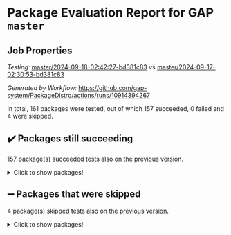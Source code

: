 # Package Evaluation Report for GAP `master`

## Job Properties

*Testing:* [master/2024-09-18-02:42:27-bd381c83](https://github.com/gap-system/PackageDistro/blob/data/reports/master/2024-09-18-02:42:27-bd381c83) vs [master/2024-09-17-02:30:53-bd381c83](https://github.com/gap-system/PackageDistro/blob/data/reports/master/2024-09-17-02:30:53-bd381c83)

*Generated by Workflow:* https://github.com/gap-system/PackageDistro/actions/runs/10914394267

In total, 161 packages were tested, out of which 157 succeeded, 0 failed and 4 were skipped.

## :heavy_check_mark: Packages still succeeding

157 package(s) succeeded tests also on the previous version.
<details><summary>Click to show packages!</summary>

- 4ti2interface 2023.02-04 [(success)](https://github.com/gap-system/PackageDistro/actions/runs/10914394267/job/30292723326)
- ace 5.6.2 [(success)](https://github.com/gap-system/PackageDistro/actions/runs/10914394267/job/30292726714)
- aclib 1.3.2 [(success)](https://github.com/gap-system/PackageDistro/actions/runs/10914394267/job/30292727232)
- agt 0.3.1 [(success)](https://github.com/gap-system/PackageDistro/actions/runs/10914394267/job/30292727730)
- alnuth 3.2.1 [(success)](https://github.com/gap-system/PackageDistro/actions/runs/10914394267/job/30292728070)
- anupq 3.3.0 [(success)](https://github.com/gap-system/PackageDistro/actions/runs/10914394267/job/30292729676)
- atlasrep 2.1.9 [(success)](https://github.com/gap-system/PackageDistro/actions/runs/10914394267/job/30292730817)
- autodoc 2023.06.19 [(success)](https://github.com/gap-system/PackageDistro/actions/runs/10914394267/job/30292731063)
- automata 1.16 [(success)](https://github.com/gap-system/PackageDistro/actions/runs/10914394267/job/30292731236)
- automgrp 1.3.2 [(success)](https://github.com/gap-system/PackageDistro/actions/runs/10914394267/job/30292731407)
- autpgrp 1.11 [(success)](https://github.com/gap-system/PackageDistro/actions/runs/10914394267/job/30292731579)
- cap 2024.09-14 [(success)](https://github.com/gap-system/PackageDistro/actions/runs/10914394267/job/30292731745)
- caratinterface 2.3.6 [(success)](https://github.com/gap-system/PackageDistro/actions/runs/10914394267/job/30292731945)
- cddinterface 2024.09.01 [(success)](https://github.com/gap-system/PackageDistro/actions/runs/10914394267/job/30292732147)
- circle 1.6.6 [(success)](https://github.com/gap-system/PackageDistro/actions/runs/10914394267/job/30292732368)
- classicpres 1.22 [(success)](https://github.com/gap-system/PackageDistro/actions/runs/10914394267/job/30292732542)
- cohomolo 1.6.11 [(success)](https://github.com/gap-system/PackageDistro/actions/runs/10914394267/job/30292732748)
- congruence 1.2.7 [(success)](https://github.com/gap-system/PackageDistro/actions/runs/10914394267/job/30292732923)
- corefreesub 0.6 [(success)](https://github.com/gap-system/PackageDistro/actions/runs/10914394267/job/30292733111)
- corelg 1.57 [(success)](https://github.com/gap-system/PackageDistro/actions/runs/10914394267/job/30292733304)
- crime 1.6 [(success)](https://github.com/gap-system/PackageDistro/actions/runs/10914394267/job/30292733460)
- crisp 1.4.6 [(success)](https://github.com/gap-system/PackageDistro/actions/runs/10914394267/job/30292733731)
- crypting 0.10.5 [(success)](https://github.com/gap-system/PackageDistro/actions/runs/10914394267/job/30292733919)
- cryst 4.1.27 [(success)](https://github.com/gap-system/PackageDistro/actions/runs/10914394267/job/30292734115)
- crystcat 1.1.10 [(success)](https://github.com/gap-system/PackageDistro/actions/runs/10914394267/job/30292734338)
- ctbllib 1.3.9 [(success)](https://github.com/gap-system/PackageDistro/actions/runs/10914394267/job/30292734550)
- cubefree 1.19 [(success)](https://github.com/gap-system/PackageDistro/actions/runs/10914394267/job/30292734748)
- curlinterface 2.4.0 [(success)](https://github.com/gap-system/PackageDistro/actions/runs/10914394267/job/30292734962)
- cvec 2.8.2 [(success)](https://github.com/gap-system/PackageDistro/actions/runs/10914394267/job/30292735147)
- datastructures 0.3.1 [(success)](https://github.com/gap-system/PackageDistro/actions/runs/10914394267/job/30292735338)
- deepthought 1.0.7 [(success)](https://github.com/gap-system/PackageDistro/actions/runs/10914394267/job/30292735539)
- design 1.8 [(success)](https://github.com/gap-system/PackageDistro/actions/runs/10914394267/job/30292735839)
- difsets 2.3.1 [(success)](https://github.com/gap-system/PackageDistro/actions/runs/10914394267/job/30292735999)
- digraphs 1.9.0 [(success)](https://github.com/gap-system/PackageDistro/actions/runs/10914394267/job/30292736159)
- edim 1.3.8 [(success)](https://github.com/gap-system/PackageDistro/actions/runs/10914394267/job/30292736351)
- example 4.3.4 [(success)](https://github.com/gap-system/PackageDistro/actions/runs/10914394267/job/30292736534)
- examplesforhomalg 2023.10-01 [(success)](https://github.com/gap-system/PackageDistro/actions/runs/10914394267/job/30292736708)
- factint 1.6.3 [(success)](https://github.com/gap-system/PackageDistro/actions/runs/10914394267/job/30292736879)
- ferret 1.0.14 [(success)](https://github.com/gap-system/PackageDistro/actions/runs/10914394267/job/30292737033)
- fga 1.5.0 [(success)](https://github.com/gap-system/PackageDistro/actions/runs/10914394267/job/30292737237)
- fining 1.5.6 [(success)](https://github.com/gap-system/PackageDistro/actions/runs/10914394267/job/30292737448)
- float 1.0.5 [(success)](https://github.com/gap-system/PackageDistro/actions/runs/10914394267/job/30292737611)
- format 1.4.4 [(success)](https://github.com/gap-system/PackageDistro/actions/runs/10914394267/job/30292737760)
- forms 1.2.12 [(success)](https://github.com/gap-system/PackageDistro/actions/runs/10914394267/job/30292737928)
- fplsa 1.2.6 [(success)](https://github.com/gap-system/PackageDistro/actions/runs/10914394267/job/30292738073)
- fr 2.4.13 [(success)](https://github.com/gap-system/PackageDistro/actions/runs/10914394267/job/30292738232)
- francy 2.0.3 [(success)](https://github.com/gap-system/PackageDistro/actions/runs/10914394267/job/30292738398)
- fwtree 1.3 [(success)](https://github.com/gap-system/PackageDistro/actions/runs/10914394267/job/30292738608)
- gapdoc 1.6.7 [(success)](https://github.com/gap-system/PackageDistro/actions/runs/10914394267/job/30292738846)
- gauss 2023.08-01 [(success)](https://github.com/gap-system/PackageDistro/actions/runs/10914394267/job/30292739027)
- gaussforhomalg 2024.08-01 [(success)](https://github.com/gap-system/PackageDistro/actions/runs/10914394267/job/30292739212)
- gbnp 1.1.0 [(success)](https://github.com/gap-system/PackageDistro/actions/runs/10914394267/job/30292739375)
- generalizedmorphismsforcap 2024.09-02 [(success)](https://github.com/gap-system/PackageDistro/actions/runs/10914394267/job/30292739563)
- genss 1.6.9 [(success)](https://github.com/gap-system/PackageDistro/actions/runs/10914394267/job/30292739715)
- gradedmodules 2024.01-01 [(success)](https://github.com/gap-system/PackageDistro/actions/runs/10914394267/job/30292739875)
- gradedringforhomalg 2024.07-01 [(success)](https://github.com/gap-system/PackageDistro/actions/runs/10914394267/job/30292740071)
- grape 4.9.1 [(success)](https://github.com/gap-system/PackageDistro/actions/runs/10914394267/job/30292740237)
- groupoids 1.74 [(success)](https://github.com/gap-system/PackageDistro/actions/runs/10914394267/job/30292740403)
- grpconst 2.6.5 [(success)](https://github.com/gap-system/PackageDistro/actions/runs/10914394267/job/30292740575)
- guarana 0.96.3 [(success)](https://github.com/gap-system/PackageDistro/actions/runs/10914394267/job/30292740715)
- guava 3.19 [(success)](https://github.com/gap-system/PackageDistro/actions/runs/10914394267/job/30292740879)
- hap 1.65 [(success)](https://github.com/gap-system/PackageDistro/actions/runs/10914394267/job/30292741062)
- hapcryst 0.1.15 [(success)](https://github.com/gap-system/PackageDistro/actions/runs/10914394267/job/30292741225)
- hecke 1.5.4 [(success)](https://github.com/gap-system/PackageDistro/actions/runs/10914394267/job/30292741380)
- help 4.0 [(success)](https://github.com/gap-system/PackageDistro/actions/runs/10914394267/job/30292741527)
- homalg 2024.01-01 [(success)](https://github.com/gap-system/PackageDistro/actions/runs/10914394267/job/30292741691)
- homalgtocas 2023.11-01 [(success)](https://github.com/gap-system/PackageDistro/actions/runs/10914394267/job/30292741847)
- idrel 2.48 [(success)](https://github.com/gap-system/PackageDistro/actions/runs/10914394267/job/30292741999)
- images 1.3.3 [(success)](https://github.com/gap-system/PackageDistro/actions/runs/10914394267/job/30292742170)
- intpic 0.4.0 [(success)](https://github.com/gap-system/PackageDistro/actions/runs/10914394267/job/30292742384)
- io 4.9.0 [(success)](https://github.com/gap-system/PackageDistro/actions/runs/10914394267/job/30292742576)
- io_forhomalg 2023.02-04 [(success)](https://github.com/gap-system/PackageDistro/actions/runs/10914394267/job/30292742798)
- irredsol 1.4.4 [(success)](https://github.com/gap-system/PackageDistro/actions/runs/10914394267/job/30292743387)
- json 2.2.2 [(success)](https://github.com/gap-system/PackageDistro/actions/runs/10914394267/job/30292743559)
- jupyterkernel 1.5.1 [(success)](https://github.com/gap-system/PackageDistro/actions/runs/10914394267/job/30292743692)
- jupyterviz 1.5.6 [(success)](https://github.com/gap-system/PackageDistro/actions/runs/10914394267/job/30292743845)
- kan 1.37 [(success)](https://github.com/gap-system/PackageDistro/actions/runs/10914394267/job/30292743978)
- kbmag 1.5.11 [(success)](https://github.com/gap-system/PackageDistro/actions/runs/10914394267/job/30292744109)
- laguna 3.9.7 [(success)](https://github.com/gap-system/PackageDistro/actions/runs/10914394267/job/30292744256)
- liealgdb 2.2.1 [(success)](https://github.com/gap-system/PackageDistro/actions/runs/10914394267/job/30292744397)
- liepring 2.9.1 [(success)](https://github.com/gap-system/PackageDistro/actions/runs/10914394267/job/30292744586)
- liering 2.4.2 [(success)](https://github.com/gap-system/PackageDistro/actions/runs/10914394267/job/30292744754)
- linearalgebraforcap 2024.09-04 [(success)](https://github.com/gap-system/PackageDistro/actions/runs/10914394267/job/30292744940)
- lins 0.9 [(success)](https://github.com/gap-system/PackageDistro/actions/runs/10914394267/job/30292745127)
- localizeringforhomalg 2023.10-01 [(success)](https://github.com/gap-system/PackageDistro/actions/runs/10914394267/job/30292745305)
- loops 3.4.4 [(success)](https://github.com/gap-system/PackageDistro/actions/runs/10914394267/job/30292745492)
- lpres 1.1.1 [(success)](https://github.com/gap-system/PackageDistro/actions/runs/10914394267/job/30292745653)
- majoranaalgebras 1.5.2 [(success)](https://github.com/gap-system/PackageDistro/actions/runs/10914394267/job/30292745848)
- mapclass 1.4.6 [(success)](https://github.com/gap-system/PackageDistro/actions/runs/10914394267/job/30292746041)
- matgrp 0.70 [(success)](https://github.com/gap-system/PackageDistro/actions/runs/10914394267/job/30292746245)
- matricesforhomalg 2024.08-05 [(success)](https://github.com/gap-system/PackageDistro/actions/runs/10914394267/job/30292746461)
- modisom 2.5.4 [(success)](https://github.com/gap-system/PackageDistro/actions/runs/10914394267/job/30292746631)
- modulepresentationsforcap 2024.09-02 [(success)](https://github.com/gap-system/PackageDistro/actions/runs/10914394267/job/30292746780)
- modules 2024.01-01 [(success)](https://github.com/gap-system/PackageDistro/actions/runs/10914394267/job/30292746945)
- monoidalcategories 2024.09-05 [(success)](https://github.com/gap-system/PackageDistro/actions/runs/10914394267/job/30292747252)
- nconvex 2022.09-01 [(success)](https://github.com/gap-system/PackageDistro/actions/runs/10914394267/job/30292747566)
- nilmat 1.4.2 [(success)](https://github.com/gap-system/PackageDistro/actions/runs/10914394267/job/30292747735)
- nock 1.5 [(success)](https://github.com/gap-system/PackageDistro/actions/runs/10914394267/job/30292747926)
- normalizinterface 1.3.7 [(success)](https://github.com/gap-system/PackageDistro/actions/runs/10914394267/job/30292748104)
- nq 2.5.11 [(success)](https://github.com/gap-system/PackageDistro/actions/runs/10914394267/job/30292748299)
- numericalsgps 1.4.0 [(success)](https://github.com/gap-system/PackageDistro/actions/runs/10914394267/job/30292748483)
- openmath 11.5.3 [(success)](https://github.com/gap-system/PackageDistro/actions/runs/10914394267/job/30292748658)
- orb 4.9.1 [(success)](https://github.com/gap-system/PackageDistro/actions/runs/10914394267/job/30292748889)
- packagemanager 1.5 [(success)](https://github.com/gap-system/PackageDistro/actions/runs/10914394267/job/30292749121)
- patternclass 2.4.5 [(success)](https://github.com/gap-system/PackageDistro/actions/runs/10914394267/job/30292749366)
- permut 2.0.5 [(success)](https://github.com/gap-system/PackageDistro/actions/runs/10914394267/job/30292749658)
- polenta 1.3.10 [(success)](https://github.com/gap-system/PackageDistro/actions/runs/10914394267/job/30292749894)
- polymaking 0.8.7 [(success)](https://github.com/gap-system/PackageDistro/actions/runs/10914394267/job/30292750093)
- primgrp 3.4.4 [(success)](https://github.com/gap-system/PackageDistro/actions/runs/10914394267/job/30292750306)
- profiling 2.6.0 [(success)](https://github.com/gap-system/PackageDistro/actions/runs/10914394267/job/30292750682)
- qdistrnd 0.9.4 [(success)](https://github.com/gap-system/PackageDistro/actions/runs/10914394267/job/30292750899)
- qpa 1.35 [(success)](https://github.com/gap-system/PackageDistro/actions/runs/10914394267/job/30292751070)
- quagroup 1.8.4 [(success)](https://github.com/gap-system/PackageDistro/actions/runs/10914394267/job/30292751262)
- radiroot 2.9 [(success)](https://github.com/gap-system/PackageDistro/actions/runs/10914394267/job/30292751466)
- rcwa 4.7.1 [(success)](https://github.com/gap-system/PackageDistro/actions/runs/10914394267/job/30292751725)
- rds 1.8 [(success)](https://github.com/gap-system/PackageDistro/actions/runs/10914394267/job/30292752060)
- recog 1.4.2 [(success)](https://github.com/gap-system/PackageDistro/actions/runs/10914394267/job/30292752487)
- repndecomp 1.3.0 [(success)](https://github.com/gap-system/PackageDistro/actions/runs/10914394267/job/30292752701)
- repsn 3.1.2 [(success)](https://github.com/gap-system/PackageDistro/actions/runs/10914394267/job/30292752977)
- resclasses 4.7.3 [(success)](https://github.com/gap-system/PackageDistro/actions/runs/10914394267/job/30292753171)
- ringsforhomalg 2024.06-01 [(success)](https://github.com/gap-system/PackageDistro/actions/runs/10914394267/job/30292753345)
- sco 2023.08-01 [(success)](https://github.com/gap-system/PackageDistro/actions/runs/10914394267/job/30292753525)
- scscp 2.4.3 [(success)](https://github.com/gap-system/PackageDistro/actions/runs/10914394267/job/30292753713)
- semigroups 5.3.7 [(success)](https://github.com/gap-system/PackageDistro/actions/runs/10914394267/job/30292753874)
- sglppow 2.4 [(success)](https://github.com/gap-system/PackageDistro/actions/runs/10914394267/job/30292754044)
- sgpviz 0.999.6 [(success)](https://github.com/gap-system/PackageDistro/actions/runs/10914394267/job/30292754304)
- simpcomp 2.1.14 [(success)](https://github.com/gap-system/PackageDistro/actions/runs/10914394267/job/30292754481)
- singular 2024.06.03 [(success)](https://github.com/gap-system/PackageDistro/actions/runs/10914394267/job/30292754646)
- sl2reps 1.1 [(success)](https://github.com/gap-system/PackageDistro/actions/runs/10914394267/job/30292754814)
- sla 1.6.2 [(success)](https://github.com/gap-system/PackageDistro/actions/runs/10914394267/job/30292754999)
- smallantimagmas 0.2.12 [(success)](https://github.com/gap-system/PackageDistro/actions/runs/10914394267/job/30292755188)
- smallgrp 1.5.4 [(success)](https://github.com/gap-system/PackageDistro/actions/runs/10914394267/job/30292755364)
- smallsemi 0.7.1 [(success)](https://github.com/gap-system/PackageDistro/actions/runs/10914394267/job/30292755532)
- sonata 2.9.6 [(success)](https://github.com/gap-system/PackageDistro/actions/runs/10914394267/job/30292755688)
- sophus 1.27 [(success)](https://github.com/gap-system/PackageDistro/actions/runs/10914394267/job/30292755850)
- sotgrps 1.3 [(success)](https://github.com/gap-system/PackageDistro/actions/runs/10914394267/job/30292756014)
- spinsym 1.5.2 [(success)](https://github.com/gap-system/PackageDistro/actions/runs/10914394267/job/30292756176)
- standardff 1.0 [(success)](https://github.com/gap-system/PackageDistro/actions/runs/10914394267/job/30292756343)
- symbcompcc 1.3.2 [(success)](https://github.com/gap-system/PackageDistro/actions/runs/10914394267/job/30292756502)
- thelma 1.3 [(success)](https://github.com/gap-system/PackageDistro/actions/runs/10914394267/job/30292756713)
- tomlib 1.2.11 [(success)](https://github.com/gap-system/PackageDistro/actions/runs/10914394267/job/30292756897)
- toolsforhomalg 2024.07-01 [(success)](https://github.com/gap-system/PackageDistro/actions/runs/10914394267/job/30292757144)
- toric 1.9.6 [(success)](https://github.com/gap-system/PackageDistro/actions/runs/10914394267/job/30292757320)
- toricvarieties 2022.07.13 [(success)](https://github.com/gap-system/PackageDistro/actions/runs/10914394267/job/30292757530)
- transgrp 3.6.5 [(success)](https://github.com/gap-system/PackageDistro/actions/runs/10914394267/job/30292757709)
- typeset 1.2.2 [(success)](https://github.com/gap-system/PackageDistro/actions/runs/10914394267/job/30292757892)
- ugaly 4.1.3 [(success)](https://github.com/gap-system/PackageDistro/actions/runs/10914394267/job/30292758091)
- unipot 1.6 [(success)](https://github.com/gap-system/PackageDistro/actions/runs/10914394267/job/30292758255)
- unitlib 4.2.0 [(success)](https://github.com/gap-system/PackageDistro/actions/runs/10914394267/job/30292758548)
- utils 0.85 [(success)](https://github.com/gap-system/PackageDistro/actions/runs/10914394267/job/30292758835)
- uuid 0.7 [(success)](https://github.com/gap-system/PackageDistro/actions/runs/10914394267/job/30292759080)
- walrus 0.9991 [(success)](https://github.com/gap-system/PackageDistro/actions/runs/10914394267/job/30292759268)
- wedderga 4.10.5 [(success)](https://github.com/gap-system/PackageDistro/actions/runs/10914394267/job/30292759449)
- xmod 2.92 [(success)](https://github.com/gap-system/PackageDistro/actions/runs/10914394267/job/30292759657)
- xmodalg 1.23 [(success)](https://github.com/gap-system/PackageDistro/actions/runs/10914394267/job/30292759995)
- yangbaxter 0.10.6 [(success)](https://github.com/gap-system/PackageDistro/actions/runs/10914394267/job/30292760210)
- zeromqinterface 0.16 [(success)](https://github.com/gap-system/PackageDistro/actions/runs/10914394267/job/30292760398)
</details>

## :heavy_minus_sign: Packages that were skipped

4 package(s) skipped tests also on the previous version.
<details><summary>Click to show packages!</summary>

- browse 1.8.21 [(skipped)](https://github.com/gap-system/PackageDistro/actions/runs/10914394267/job/30292436125)
- itc 1.5.1 [(skipped)](https://github.com/gap-system/PackageDistro/actions/runs/10914394267/job/30292436125)
- polycyclic 2.16 [(skipped)](https://github.com/gap-system/PackageDistro/actions/runs/10914394267/job/30292436125)
- xgap 4.32 [(skipped)](https://github.com/gap-system/PackageDistro/actions/runs/10914394267/job/30292436125)
</details>

